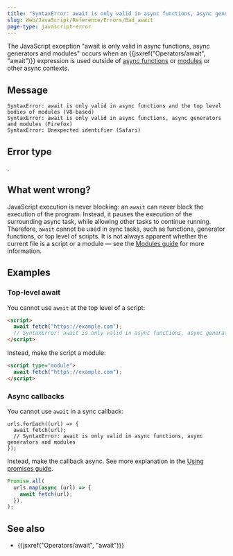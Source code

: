 ```yaml
---
title: "SyntaxError: await is only valid in async functions, async generators and modules"
slug: Web/JavaScript/Reference/Errors/Bad_await
page-type: javascript-error
---
```




The JavaScript exception "await is only valid in async functions, async generators and modules" occurs when an {{jsxref("Operators/await", "await")}} expression is used outside of [async functions](/Web/JavaScript/Reference/Statements/async_function) or [modules](/Web/JavaScript/Guide/Modules) or other async contexts.

## Message

```plain
SyntaxError: await is only valid in async functions and the top level bodies of modules (V8-based)
SyntaxError: await is only valid in async functions, async generators and modules (Firefox)
SyntaxError: Unexpected identifier (Safari)
```

## Error type

.

## What went wrong?

JavaScript execution is never blocking: an `await` can never block the execution of the program. Instead, it pauses the execution of the surrounding async task, while allowing other tasks to continue running. Therefore, `await` cannot be used in sync tasks, such as functions, generator functions, or top level of scripts. It is not always apparent whether the current file is a script or a module — see the [Modules guide](/Web/JavaScript/Guide/Modules#top_level_await) for more information.

## Examples

### Top-level await

You cannot use `await` at the top level of a script:

```html example-bad
<script>
  await fetch("https://example.com");
  // SyntaxError: await is only valid in async functions, async generators and modules
</script>
```

Instead, make the script a module:

```html example-good
<script type="module">
  await fetch("https://example.com");
</script>
```

### Async callbacks

You cannot use `await` in a sync callback:

```js-nolint example-bad
urls.forEach((url) => {
  await fetch(url);
  // SyntaxError: await is only valid in async functions, async generators and modules
});
```

Instead, make the callback async. See more explanation in the [Using promises guide](/Web/JavaScript/Guide/Using_promises#composition).

```js example-good
Promise.all(
  urls.map(async (url) => {
    await fetch(url);
  }),
);
```

## See also

- {{jsxref("Operators/await", "await")}}

